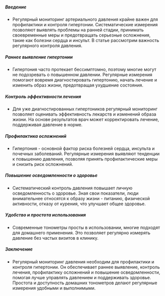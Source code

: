 ##### Введение
* Регулярный мониторинг артериального давления крайне важен для профилактики и контроля гипертонии. Систематические измерения позволяют выявлять проблемы на ранней стадии, принимать своевременные меры и предотвращать серьезные осложнения, такие как болезни сердца и инсульт. В статье рассмотрим важность регулярного контроля давления.

##### Раннее выявление гипертонии
* Гипертония часто протекает бессимптомно, поэтому многие могут не подозревать о повышенном давлении. Регулярные измерения помогают вовремя диагностировать гипертонию, начать лечение и изменить образ жизни, предотвращая ухудшение состояния.

##### Контроль эффективности лечения
* Для уже диагностированных гипертоников регулярный мониторинг позволяет оценивать эффективность лекарств и изменений образа жизни. На основе результатов врач может корректировать лечение, поддерживая давление в норме.

##### Профилактика осложнений
* Гипертония - основной фактор риска болезней сердца, инсульта и почечных заболеваний. Регулярные измерения выявляют тенденции к повышению давления, позволяя принять профилактические меры и снизить риск осложнений.

##### Повышение осведомленности о здоровье
* Систематический контроль давления повышает личную осведомленность о здоровье. Зная свои показатели, люди внимательнее относятся к образу жизни - питанию, физической активности, отказу от курения, что улучшает общее здоровье.

##### Удобство и простота использования
* Современные тонометры просты в использовании, многие подходят для домашнего применения. Это позволяет регулярно измерять давление без частых визитов в клинику.

##### Заключение
* Регулярный мониторинг давления необходим для профилактики и контроля гипертонии. Он обеспечивает раннее выявление, контроль лечения, профилактику осложнений и повышение осведомленности, помогая лучше управлять давлением и поддерживать здоровье. Простота и доступность домашних тонометров делают регулярные измерения удобными и выполнимыми.